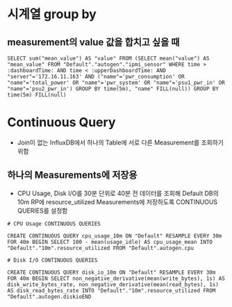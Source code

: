 # 시계열 group by
## measurement의 value 값을 합치고 싶을 때
`SELECT sum("mean_value") AS "value" FROM (SELECT mean("value") AS "mean_value" FROM "Default"."autogen"."ipmi_sensor" WHERE time > :dashboardTime: AND time < :upperDashboardTime: AND "server"='172.16.11.163' AND ("name"='pwr_consumption' OR "name"='total_power' OR "name"='pwr_system' OR "name"='psu1_pwr_in' OR "name"='psu2_pwr_in') GROUP BY time(5m), "name" FILL(null)) GROUP BY time(5m) FILL(null)`

# Continuous Query
* Join이 없는 InfluxDB에서 하나의 Table에 서로 다른 Measurement를 조회하기 위함

## 하나의 Measurements에 저장용 
* CPU Usage, Disk I/O를 30분 단위로 40분 전 데이터를 조회해 Default DB의 10m RP에 resource_utilized Measurements에 저장하도록 CONTINUOUS QUERIES를 설정함

```
# CPU Usage CONTINUOUS QUERIES

CREATE CONTINUOUS QUERY cpu_usage_10m ON "Default" RESAMPLE EVERY 30m FOR 40m BEGIN SELECT 100 - mean(usage_idle) AS cpu_usage_mean INTO "Default"."10m".resource_utilized FROM "Default".autogen.cpu

# Disk I/O CONTINUOUS QUERIES

CREATE CONTINUOUS QUERY disk_io_10m ON "Default" RESAMPLE EVERY 30m FOR 40m BEGIN SELECT non_negative_derivative(mean(write_bytes), 1s) AS disk_write_bytes_rate, non_negative_derivative(mean(read_bytes), 1s) AS disk_read_bytes_rate INTO "Default"."10m".resource_utilized FROM "Default".autogen.diskioEND
```